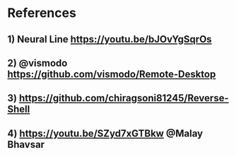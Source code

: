 # References

## 1) Neural Line https://youtu.be/bJOvYgSqrOs
## 2) @vismodo https://github.com/vismodo/Remote-Desktop
## 3) https://github.com/chiragsoni81245/Reverse-Shell
## 4) https://youtu.be/SZyd7xGTBkw @Malay Bhavsar
